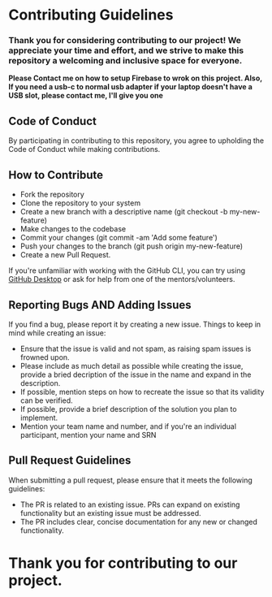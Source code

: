 # Contributing Guidelines

### Thank you for considering contributing to our project! We appreciate your time and effort, and we strive to make this repository a welcoming and inclusive space for everyone.

**Please Contact me on how to setup Firebase to wrok on this project. Also, If you need a usb-c to normal usb adapter if your laptop doesn't have a USB slot, please contact me, I'll give you one**

## Code of Conduct

By participating in contributing to this repository, you agree to upholding the Code of Conduct while making contributions.

## How to Contribute

- Fork the repository
- Clone the repository to your system
- Create a new branch with a descriptive name (git checkout -b my-new-feature)
- Make changes to the codebase
- Commit your changes (git commit -am 'Add some feature')
- Push your changes to the branch (git push origin my-new-feature)
- Create a new Pull Request.

If you're unfamiliar with working with the GitHub CLI, you can try using [GitHub Desktop](https://desktop.github.com/) or ask for help from one of the mentors/volunteers.


## Reporting Bugs AND Adding Issues

If you find a bug, please report it by creating a new issue. Things to keep in mind while creating an issue:
- Ensure that the issue is valid and not spam, as raising spam issues is frowned upon.
- Please include as much detail as possible while creating the issue, provide a bried decription of the issue in the name and expand in the description.
- If possible, mention steps on how to recreate the issue so that its validity can be verified.
- If possible, provide a brief description of the solution you plan to implement.
- Mention your team name and number, and if you're an individual participant, mention your name and SRN


## Pull Request Guidelines

When submitting a pull request, please ensure that it meets the following guidelines:

- The PR is related to an existing issue. PRs can expand on existing functionality but an existing issue must be addressed.
- The PR includes clear, concise documentation for any new or changed functionality.


# Thank you for contributing to our project.
